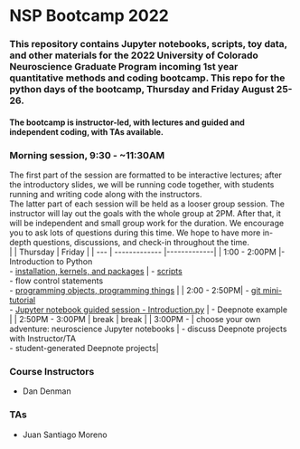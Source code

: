 # NSP Bootcamp 2022

### This repository contains Jupyter notebooks, scripts, toy data, and other materials for the 2022 University of Colorado Neuroscience Graduate Program incoming 1st year quantitative methods and coding bootcamp. This repo for the python days of the bootcamp, Thursday and Friday August 25-26. 

#### The bootcamp is instructor-led, with lectures and guided and independent coding, with TAs available. 

### Morning session, 9:30 - ~11:30AM
The first part of the session are  formatted to be interactive lectures; after the introductory slides, we will be running code together, with students running and writing code along with the instructors. 
<br>
The latter part of each session will be held as a looser group session. The instructor will lay out the goals with the whole group at 2PM. After that, it will be independent and small group work for the duration. We encourage you to ask lots of questions during this time. We hope to have more in-depth questions, discussions, and check-in throughout the time.
<br>
| | Thursday        | Friday      | 
| --- | ------------- |-------------| 
| 1:00 - 2:00PM |- Introduction to Python  <br>- [installation, kernels, and packages](https://github.com/danieljdenman/NSPbootcamp/blob/master/Installation%20and%20package%20management.md) | - [scripts](https://github.com/danieljdenman/NSPbootcamp/blob/master/Working%20with%20scripts.md)  <br> - flow control statements  <br> - [programming objects, programming things](https://github.com/danieljdenman/NSPbootcamp/tree/master/Day2_scripts) | 
| 2:00 - 2:50PM| -  [git mini-tutorial](https://github.com/danieljdenman/NSPbootcamp/blob/master/IntrotoGit.md) <br> - [Jupyter notebook guided session - Introduction.py](https://github.com/danieljdenman/NSPbootcamp/blob/master/Introduction.ipynb) | - Deepnote example <br> | 
| 2:50PM - 3:00PM | break | break | 
| 3:00PM - | choose your own adventure: neuroscience Jupyter notebooks | - discuss Deepnote projects with Instructor/TA  <br> - student-generated Deepnote projects| 

### Course Instructors
- Dan Denman

### TAs
- Juan Santiago Moreno

